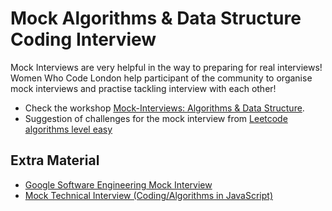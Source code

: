 # Mock Algorithms & Data Structure Coding Interview

Mock Interviews are very helpful in the way to preparing for real interviews! Women Who Code London help participant of the community to organise mock interviews and practise tackling interview with each other!

- Check the workshop [Mock-Interviews: Algorithms & Data Structure](https://www.youtube.com/watch?v=nWHQ0g8sorI).
- Suggestion of challenges for the mock interview from [Leetcode algorithms level easy](https://leetcode.com/problemset/algorithms/?difficulty=EASY&page=1)

## Extra Material

- [Google Software Engineering Mock Interview](https://youtu.be/T9Y82JH4-pY?t=55)
- [Mock Technical Interview (Coding/Algorithms in JavaScript)](https://youtu.be/yju4zwKSriI?t=474)
